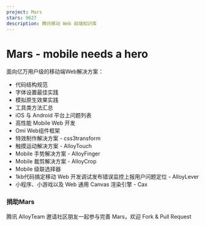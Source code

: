 ```yaml
---
project: Mars
stars: 9627
description: 腾讯移动 Web 前端知识库
---
```


Mars - mobile needs a hero
==========================

面向亿万用户级的移动端Web解决方案：

-   代码结构规范
-   字体设置最佳实践
-   模拟原生效果实践
-   工具类方法汇总
-   iOS 与 Android 平台上问题列表
-   高性能 Mobile Web 开发
-   Omi Web组件框架
-   特效制作解决方案 - css3transform
-   触摸运动解决方案 - AlloyTouch
-   Mobile 手势解决方案 - AlloyFinger
-   Mobile 裁剪解决方案 - AlloyCrop
-   Mobile 级联选择器
-   1kb代码搞定移动 Web 开发调试发布错误监控上报用户问题定位 - AlloyLever
-   小程序、小游戏以及 Web 通用 Canvas 渲染引擎 - Cax

### 捐助Mars

腾讯 AlloyTeam 邀请社区朋友一起参与完善 Mars，欢迎 Fork & Pull Request
